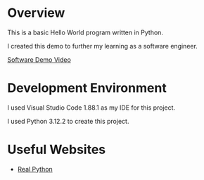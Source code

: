 # Overview

This is a basic Hello World program written in Python.

I created this demo to further my learning as a software engineer.

[Software Demo Video](https://youtu.be/fGJul13TlIM)

# Development Environment

I used Visual Studio Code 1.88.1 as my IDE for this project.

I used Python 3.12.2 to create this project.

# Useful Websites

* [Real Python](https://realpython.com)